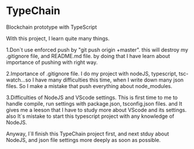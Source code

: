 # TypeChain
Blockchain prototype with TypeScript

With this project, I learn quite many things.

1.Don`t use enforced push by "git push origin +master".
this will destroy my .gitignore file, and README.md file. by doing that I have learn about importance of pushing with right way.

2.Importance of .gitignore file.
I do my project with nodeJS, typescript, tsc-watch...so I have many difficulties this time, when I write down many json files.
So I make a mistake that push everything about node_modules.

3.Difficulties of NodeJS and VScode settings.
This is first time to me to handle compile, run settings with package.json, tsconfig.json files. 
and It gives me a leeson that I have to study more about VScode and its settings. also It`s mistake to start this typescript project 
with any knowledge of NodeJS.

Anyway, I`ll finish this TypeChain project first, and next stduy about NodeJS, and json file settings more deeply as soon as possible.
